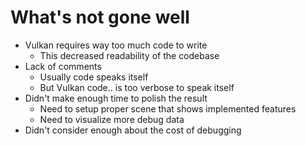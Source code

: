 # What's not gone well
- Vulkan requires way too much code to write
  - This decreased readability of the codebase
- Lack of comments
  - Usually code speaks itself
  - But Vulkan code.. is too verbose to speak itself
- Didn't make enough time to polish the result
  - Need to setup proper scene that shows implemented features
  - Need to visualize more debug data
- Didn't consider enough about the cost of debugging
